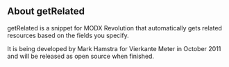 ## About getRelated

getRelated is a snippet for MODX Revolution that automatically gets related resources based on the fields you specify.

It is being developed by Mark Hamstra for Vierkante Meter in October 2011 and will be released as open source when finished.